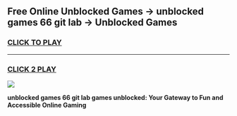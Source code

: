 
## Free Online Unblocked Games → unblocked games 66 git lab → Unblocked Games
<h3>
<a href="https://premium.freeplayer.one?title=unblocked_games_66_git_lab&ref=21F">CLICK TO PLAY</a></h3>
<hr>

<h3>
<a href="https://premium.freeplayer.one?title=unblocked_games_66_git_lab&ref=21F">CLICK 2 PLAY</a>
  
</h3>

<a href="https://premium.freeplayer.one?title=unblocked_games_66_git_lab&ref=21F/"><img src="https://clearcache.store/games.png"></a>


**unblocked games 66 git lab games unblocked: Your Gateway to Fun and Accessible Online Gaming**
